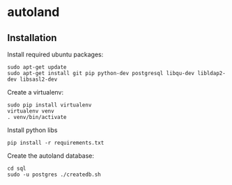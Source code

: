 autoland
========

Installation
------------

Install required ubuntu packages:

    sudo apt-get update
    sudo apt-get install git pip python-dev postgresql libqu-dev libldap2-dev libsasl2-dev

Create a virtualenv:

    sudo pip install virtualenv
    virtualenv venv
    . venv/bin/activate

Install python libs

    pip install -r requirements.txt

Create the autoland database:

    cd sql
    sudo -u postgres ./createdb.sh
